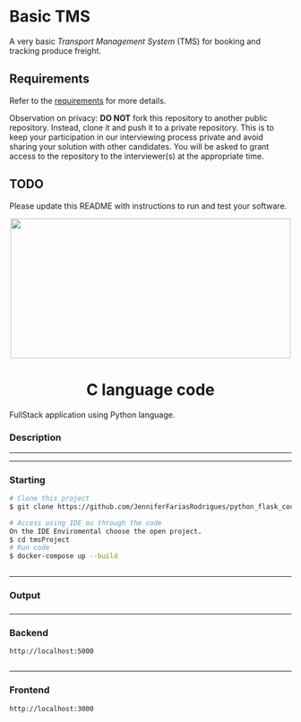# Basic TMS

A very basic _Transport Management System_ (TMS) for booking and tracking produce freight.

## Requirements

Refer to the [requirements](REQUIREMENTS.md) for more details.

Observation on privacy: **DO NOT** fork this repository to another public repository. Instead,
clone it and push it to a private repository. This is to keep your participation in our
interviewing process private and avoid sharing your solution with other candidates. You will be
asked to grant access to the repository to the interviewer(s) at the appropriate time.

## TODO

Please update this README with instructions to run and test your software.

<p align="center">
 <img src="https://www.edivaldobrito.com.br/wp-content/uploads/2019/04/conheca-as-caracteristicas-da-linguagem-python.jpg" height="250" width="500">  </p>
 <h1 align="center">C language code</h1>
<p align="center">
</p>
FullStack application using Python language.

### Description

---

---

### Starting

```bash
# Clone this project
$ git clone https://github.com/JenniferFariasRodrigues/python_flask_code.git

# Access using IDE ou through the code
On the IDE Enviromental choose the open project.
$ cd tmsProject
# Run code
$ docker-compose up --build



```

---

### Output

###

---
### Backend
```
http://localhost:5000


```

---

### Frontend
```
http://localhost:3000
```

